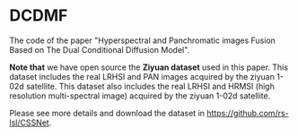 # DCDMF
The code of the paper "Hyperspectral and Panchromatic images Fusion Based on The Dual Conditional Diffusion Model".

**Note that** we have open source the **Ziyuan dataset** used in this paper. This dataset includes the real LRHSI and PAN images acquired by the ziyuan 1-02d satellite. This dataset also includes the real LRHSI and HRMSI (high resolution multi-spectral image) acquired by the ziyuan 1-02d satellite.

Please see more details and download the dataset in https://github.com/rs-lsl/CSSNet.
